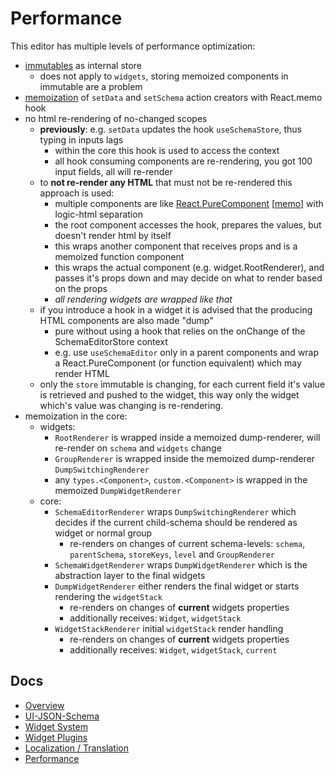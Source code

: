 # Performance

This editor has multiple levels of performance optimization:

- [immutables](https://immutable-js.github.io/immutable-js/) as internal store
    - does not apply to `widgets`, storing memoized components in immutable are a problem 
- [memoization](https://reactjs.org/docs/hooks-reference.html#usememo) of `setData` and `setSchema` action creators with React.memo hook
- no html re-rendering of no-changed scopes
    - **previously**: e.g. `setData` updates the hook `useSchemaStore`, thus typing in inputs lags
        - within the core this hook is used to access the context
        - all hook consuming components are re-rendering, you got 100 input fields, all will re-render
    - to **not re-render any HTML** that must not be re-rendered this approach is used:
        - multiple components are like [React.PureComponent](https://reactjs.org/docs/react-api.html#reactpurecomponent) [[memo](https://reactjs.org/docs/hooks-reference.html#usememo)] with logic-html separation
        - the root component accesses the hook, prepares the values, but doesn't render html by itself 
        - this wraps another component that receives props and is a memoized function component 
        - this wraps the actual component (e.g. widget.RootRenderer), and passes it's props down and may decide on what to render based on the props
        - *all rendering widgets are wrapped like that*
    - if you introduce a hook in a widget it is advised that the producing HTML components are also made "dump"
        - pure without using a hook that relies on the onChange of the SchemaEditorStore context
        - e.g. use `useSchemaEditor` only in a parent components and wrap a React.PureComponent (or function equivalent) which may render HTML
    - only the `store` immutable is changing, for each current field it's value is retrieved and pushed to the widget, this way only the widget which's value was changing is re-rendering.
- memoization in the core:
    - widgets:
        - `RootRenderer` is wrapped inside a memoized dump-renderer, will re-render on `schema` and `widgets` change
        - `GroupRenderer` is wrapped inside the memoized dump-renderer `DumpSwitchingRenderer`
        - any `types.<Component>`, `custom.<Component>` is wrapped in the memoized `DumpWidgetRenderer`
    - core:
        - `SchemaEditorRenderer` wraps `DumpSwitchingRenderer` which decides if the current child-schema should be rendered as widget or normal group
            - re-renders on changes of current schema-levels: `schema`, `parentSchema`, `storeKeys`, `level` and `GroupRenderer`
        - `SchemaWidgetRenderer` wraps `DumpWidgetRenderer` which is the abstraction layer to the final widgets
        - `DumpWidgetRenderer` either renders the final widget or starts rendering the `widgetStack`
            - re-renders on changes of **current** widgets properties
            - additionally receives: `Widget`, `widgetStack`
        - `WidgetStackRenderer` initial `widgetStack` render handling
            - re-renders on changes of **current** widgets properties
            - additionally receives: `Widget`, `widgetStack`, `current`
     

## Docs

- [Overview](../../README.md)
- [UI-JSON-Schema](./Schema.md)
- [Widget System](./Widgets.md)
- [Widget Plugins](./WidgetPlugins.md)
- [Localization / Translation](./Localization.md)
- [Performance](./Performance.md)
